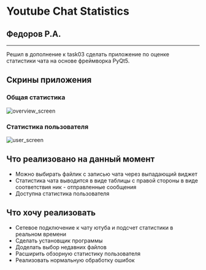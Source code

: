 # Youtube Chat Statistics
## Федоров Р.А.
---
Решил в дополнение к task03 сделать приложение по оценке статистики чата на основе фреймворка PyQt5.

## Скрины приложения

### Общая статистика
![overview_screen](../blob/task03/assets/images/overview_screen.png)

### Статистика пользователя
![user_screen](../blob/task03/assets/images/user_screen.png)

## Что реализовано на данный момент

- Можно выбирать файлик с записью чата через выпадающий виджет
- Статистика чата выводится в виде таблицы с правой стороны в виде соответствия ник - отправленные сообщения
- Доступна статистика пользователя

## Что хочу реализовать

- Сетевое подключение к чату ютуба и подсчет статистики в реальном времени
- Сделать установщик программы
- Доделать выбор недавних файлов
- Расширить обзорную статистику пользователя
- Реализовать нормальную обработку ошибок


